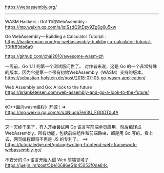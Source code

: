 https://webassembly.org/

---



WASM Hackers : Go1.11和WebAssembly : https://mp.weixin.qq.com/s/jqISsdQ9tDzy9Zg6g6u5xw


Go WebAssembly — Building a Calculator Tutorial : https://hackernoon.com/go-webassembly-building-a-calculator-tutorial-70fff89db6a9




https://github.com/chai2010/awesome-wasm-zh



一周前，Go 1.11 的第一个测试版问世了。 对作者来说，这是 Go 的一个非常特殊的版本，因为它是第一个带有初始WebAssembly（WASM）支持的版本。  
https://sebastian-holstein.de/post/2018-07-05-go-wasm-application/


Web Assembly and Go: A look to the future  
https://brianketelsen.com/web-assembly-and-go-a-look-to-the-future/

---

《C++面向wasm编程》开源！=> https://mp.weixin.qq.com/s/o4NIuc67eV3U_FGODT0ufA

---

这一天终于来了，有人开始尝试用 Go 语言写前端单页应用，然后编译成 WebAssembly。所有功能，包括前端组件和前端路由，都是用 Go 写的。看上去，网页编程即将不再是 JS 的专利了。 ==> https://tutorialedge.net/golang/writing-frontend-web-framework-webassembly-go/

不安分的 Go 语言开始入侵 Web 前端领域了 https://juejin.im/post/5be10686e51d45053f0de84c
 